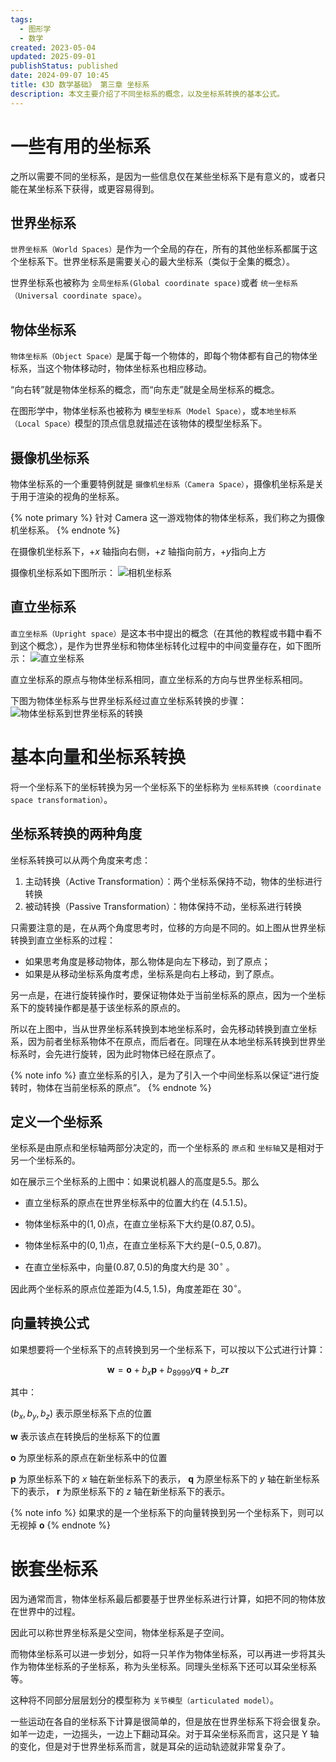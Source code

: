 ```yaml
---
tags:
  - 图形学
  - 数学
created: 2023-05-04
updated: 2025-09-01
publishStatus: published
date: 2024-09-07 10:45
title: 《3D 数学基础》 第三章 坐标系
description: 本文主要介绍了不同坐标系的概念，以及坐标系转换的基本公式。
---
```


# 一些有用的坐标系

之所以需要不同的坐标系，是因为一些信息仅在某些坐标系下是有意义的，或者只能在某坐标系下获得，或更容易得到。

## 世界坐标系

`世界坐标系（World Spaces）`是作为一个全局的存在，所有的其他坐标系都属于这个坐标系下。世界坐标系是需要关心的最大坐标系（类似于全集的概念）。

世界坐标系也被称为 `全局坐标系(Global coordinate space)`或者 `统一坐标系（Universal coordinate space）`。

## 物体坐标系

`物体坐标系（Object Space）`是属于每一个物体的，即每个物体都有自己的物体坐标系，当这个物体移动时，物体坐标系也相应移动。

“向右转”就是物体坐标系的概念，而“向东走”就是全局坐标系的概念。

在图形学中，物体坐标系也被称为 `模型坐标系（Model Space）`，或`本地坐标系（Local Space）`模型的顶点信息就描述在该物体的模型坐标系下。

## 摄像机坐标系

物体坐标系的一个重要特例就是 `摄像机坐标系（Camera Space）`，摄像机坐标系是关于用于渲染的视角的坐标系。

{% note primary %}
针对 Camera 这一游戏物体的物体坐标系，我们称之为摄像机坐标系。
{% endnote %}

在摄像机坐标系下，$+x$ 轴指向右侧，$+z$ 轴指向前方，$+y$指向上方

摄像机坐标系如下图所示：
![相机坐标系](/ch_03_multiple_coordinate_spaces/untitled.png)

## 直立坐标系

`直立坐标系（Upright space）`是这本书中提出的概念（在其他的教程或书籍中看不到这个概念），是作为世界坐标和物体坐标转化过程中的中间变量存在，如下图所示：
![直立坐标系](/ch_03_multiple_coordinate_spaces/untitled_1.png)

直立坐标系的原点与物体坐标系相同，直立坐标系的方向与世界坐标系相同。

下图为物体坐标系与世界坐标系经过直立坐标系转换的步骤：
![物体坐标系到世界坐标系的转换](/ch_03_multiple_coordinate_spaces/untitled_2.png)

# 基本向量和坐标系转换

将一个坐标系下的坐标转换为另一个坐标系下的坐标称为 `坐标系转换（coordinate space transformation）`。

## 坐标系转换的两种角度

坐标系转换可以从两个角度来考虑：

1.  主动转换（Active Transformation）：两个坐标系保持不动，物体的坐标进行转换
2.  被动转换（Passive Transformation）：物体保持不动，坐标系进行转换

只需要注意的是，在从两个角度思考时，位移的方向是不同的。如上图从世界坐标转换到直立坐标系的过程：

-   如果思考角度是移动物体，那么物体是向左下移动，到了原点；
-   如果是从移动坐标系角度考虑，坐标系是向右上移动，到了原点。

另一点是，在进行旋转操作时，要保证物体处于当前坐标系的原点，因为一个坐标系下的旋转操作都是基于该坐标系的原点的。

所以在上图中，当从世界坐标系转换到本地坐标系时，会先移动转换到直立坐标系，因为前者坐标系物体不在原点，而后者在。同理在从本地坐标系转换到世界坐标系时，会先进行旋转，因为此时物体已经在原点了。

{% note info %}
直立坐标系的引入，是为了引入一个中间坐标系以保证“进行旋转时，物体在当前坐标系的原点”。
{% endnote %}

## 定义一个坐标系

坐标系是由原点和坐标轴两部分决定的，而一个坐标系的 `原点`和 `坐标轴`又是相对于另一个坐标系的。

如在展示三个坐标系的上图中：如果说机器人的高度是$5.5$。那么

-   直立坐标系的原点在世界坐标系中的位置大约在 $(4.5.1.5)$。

-   物体坐标系中的$(1,0)$点，在直立坐标系下大约是$(0.87,0.5)$。

-   物体坐标系中的$(0,1)$点，在直立坐标系下大约是$(-0.5,0.87)$。

-   在直立坐标系中，向量$(0.87,0.5)$的角度大约是 $30^{\circ}$ 。

因此两个坐标系的原点位差距为$(4.5,1.5)$，角度差距在 $30^{\circ}$。

## 向量转换公式

如果想要将一个坐标系下的点转换到另一个坐标系下，可以按以下公式进行计算：

$$
\mathbf{w}=\mathbf{o}+b_{x} \mathbf{p}+b_8999{y} \mathbf{q} + b\_{z} \mathbf{r}
$$

其中：

$(b_{x},b_{y},b_{z})$ 表示原坐标系下点的位置

$\mathbf{w}$ 表示该点在转换后的坐标系下的位置

$\mathbf{o}$ 为原坐标系的原点在新坐标系中的位置

$\mathbf{p}$ 为原坐标系下的 $x$ 轴在新坐标系下的表示， $\mathbf{q}$ 为原坐标系下的 $y$ 轴在新坐标系下的表示， $\mathbf{r}$ 为原坐标系下的 $z$ 轴在新坐标系下的表示。

{% note info %}
如果求的是一个坐标系下的向量转换到另一个坐标系下，则可以无视掉 $\mathbf{o}$
{% endnote %}

# 嵌套坐标系

因为通常而言，物体坐标系最后都要基于世界坐标系进行计算，如把不同的物体放在世界中的过程。

因此可以称世界坐标系是父空间，物体坐标系是子空间。

而物体坐标系可以进一步划分，如将一只羊作为物体坐标系，可以再进一步将其头作为物体坐标系的子坐标系，称为头坐标系。同理头坐标系下还可以耳朵坐标系等。

这种将不同部分层层划分的模型称为 `关节模型（articulated model）`。

一些运动在各自的坐标系下计算是很简单的，但是放在世界坐标系下将会很复杂。如羊一边走，一边摇头，一边上下翻动耳朵。对于耳朵坐标系而言，这只是 Y 轴的变化，但是对于世界坐标系而言，就是耳朵的运动轨迹就非常复杂了。

